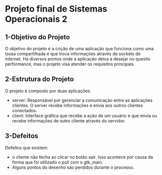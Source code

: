 Projeto final de Sistemas Operacionais 2
========================================

1-Objetivo do Projeto
---------------------

  O objetivo do projeto é a crição de uma aplicação que funciona como uma lousa compartilhada e que troca informações através de sockets de internet.
  Há diversos pontos onde a aplicação deixa a desejar no quesito performance, mas o projeto visa atender os requisitos principais.

2-Estrutura do Projeto
----------------------

  O projeto é composto por duas aplicações:
  * server:
    Responsável por gerenciar a comunicação entre as aplicações clientes. O server recebe informações e envia aos outros clientes conectados.
  * client:
    Interface gráfica que recebe a ação de um usuário e que envia ou recebe informações de outro cliente através do servidor.
    
3-Defeitos
----------

  Defeitos que existem:
  * o cliente não fecha ao clicar no botão sair. Isso acontece por causa da forma que foi utilizado o poll com o gtk_main.
  * Alguns pontos do desenho são perdidos durante o processo.
